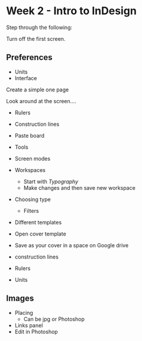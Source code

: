 # Week 2 - Intro to InDesign

Step through the following:

Turn off the first screen.

## Preferences
- Units
- Interface

Create a simple one page

Look around at the screen….

- Rulers
- Construction lines
- Paste board
- Tools
- Screen modes
- Workspaces
	- Start with _Typography_
	- Make changes and then save new workspace
- Choosing type
	- Filters

- Different templates
- Open cover template
- Save as your cover in a space on Google drive
- construction lines
- Rulers
- Units

## Images
- Placing
	- Can be jpg or Photoshop
- Links panel
- Edit in Photoshop

